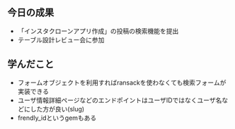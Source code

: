 ## 今日の成果

- 「インスタクローンアプリ作成」の投稿の検索機能を提出
- テーブル設計レビュー会に参加

## 学んだこと

- フォームオブジェクトを利用すればransackを使わなくても検索フォームが実装できる
- ユーザ情報詳細ページなどのエンドポイントはユーザIDではなくユーザ名などにした方が良い(slug)
- frendly_idというgemもある
